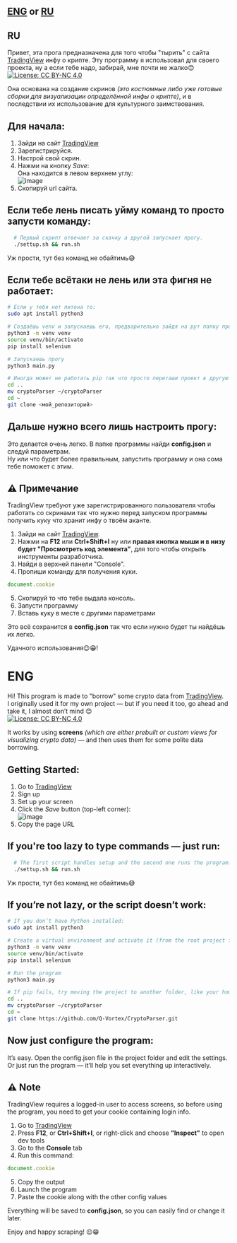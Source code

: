 ## [ENG](https://github.com/Q-Vortex/CryptoParser/edit/main/README.md#eng) or [RU](https://github.com/Q-Vortex/CryptoParser/edit/main/README.md#ru)

## RU
Привет, эта прога предназначена для того чтобы "тырить" с сайта [TradingView](https://www.tradingview.com) инфу о крипте. 
Эту программу я использовал для своего проекта, ну а если тебе надо, забирай, мне почти не жалко😊  
[![License: CC BY-NC 4.0](https://img.shields.io/badge/License-BY--NC%204.0-lightgrey.svg)](https://creativecommons.org/licenses/by-nc/4.0/)

Она основана на создание скринов *(это костюмные либо уже готовые сборки для визуализации определённой инфы о крипте)*, и в последствии их использование для культурного заимствования.

## Для начала:
1. Зайди на сайт [TradingView](https://www.tradingview.com)
2. Зарегистрируйся.
3. Настрой свой скрин.
4. Нажми на кнопку *Save*:  
Она находится в левом верхнем углу:    
![image](https://github.com/user-attachments/assets/594ef7f2-2481-426e-9555-5ce653d62b57)
5. Скопируй url сайта.

## Если тебе лень писать уйму команд то просто запусти команду:

```bash
  # Первый скрипт отвечает за скачку а другой запускает прогу.
  ./settup.sh && run.sh
```
Уж прости, тут без команд не обайтимь😅  

## Если тебе всётаки не лень или эта фигня не работает:

```bash
# Если у тебя нет питона то:
sudo apt install python3

# Создаёшь venv и запускаешь его, предварительно зайдя на рут папку проекта:
python3 -m venv venv
source venv/bin/activate
pip install selenium

# Запускаешь прогу
python3 main.py

# Иногда может не работать pip так что просто переташи проект в другую папку на пример в домашнею директорию
cd ..
mv cryptoParser ~/cryptoParser
cd ~
git clone <мой_репозиторий>
```

## Дальше нужно всего лишь настроить прогу:
Это делается очень легко. В папке программы найди **config.json** и следуй параметрам.  
Ну или что будет более правильным, запустить программу и она сома тебе поможет с этим.

## ⚠️ Примечание
TradingView требуют уже зарегистрированного пользователя чтобы работать со скринами так что нужно перед запуском программы получить куку что хранит инфу о твоём аканте.

1. Зайди на сайт [TradingView](https://www.tradingview.com).
2. Нажми на **F12** или **Ctrl+Shift+I** ну или **правая кнопка мыши и в низу будет "Просмотреть код элемента"**, для того чтобы открыть инструменты разработчика.
3. Найди в верхней панели "Console".
4. Пропиши команду для получения куки.

```js
document.cookie
```

5. Скопируй то что тебе выдала консоль.
6. Запусти программу
7. Вставь куку в месте с другими параметрами

Это всё сохранится в **config.json** так что если нужно будет ты найдёшь их легко.

Удачного использования😉😁!

# ENG

Hi! This program is made to "borrow" some crypto data from [TradingView](https://www.tradingview.com).  
I originally used it for my own project — but if you need it too, go ahead and take it, I almost don’t mind 😊  
[![License: CC BY-NC 4.0](https://img.shields.io/badge/License-BY--NC%204.0-lightgrey.svg)](https://creativecommons.org/licenses/by-nc/4.0/)

It works by using **screens** *(which are either prebuilt or custom views for visualizing crypto data)* — and then uses them for some polite data borrowing.

## Getting Started:

1. Go to [TradingView](https://www.tradingview.com)  
2. Sign up  
3. Set up your screen  
4. Click the *Save* button (top-left corner):  
   ![image](https://github.com/user-attachments/assets/594ef7f2-2481-426e-9555-5ce653d62b57)  
5. Copy the page URL

## If you're too lazy to type commands — just run:

```bash
  # The first script handles setup and the second one runs the program.
  ./settup.sh && run.sh
```
Уж прости, тут без команд не обайтимь😅
## If you’re not lazy, or the script doesn’t work:

```bash
# If you don’t have Python installed:
sudo apt install python3

# Create a virtual environment and activate it (from the root project folder)::
python3 -m venv venv
source venv/bin/activate
pip install selenium

# Run the program
python3 main.py

# If pip fails, try moving the project to another folder, like your home directory:
cd ..
mv cryptoParser ~/cryptoParser
cd ~
git clone https://github.com/Q-Vortex/CryptoParser.git
```

## Now just configure the program:

It’s easy. Open the config.json file in the project folder and edit the settings.  
Or just run the program — it’ll help you set everything up interactively.

## ⚠️ Note
TradingView requires a logged-in user to access screens, so before using the program, you need to get your cookie containing login info. 

1. Go to [TradingView](https://www.tradingview.com)  
2. Press **F12**, or **Ctrl+Shift+I**, or right-click and choose **"Inspect"** to open dev tools  
3. Go to the **Console** tab  
4. Run this command:

```js
document.cookie
```

5. Copy the output  
6. Launch the program  
7. Paste the cookie along with the other config values

Everything will be saved to **config.json**, so you can easily find or change it later.

Enjoy and happy scraping! 😉😁

